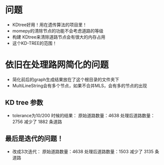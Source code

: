 # 问题

-  KDtree好用！用在遗传算法的项目里！
-  momepy的清除节点的功能不会考虑道路的等级
-  构建 KDtree来清除道路节点会有很大的内存占用
-  这个KD-TREE的范围！


# 依旧在处理路网简化的问题
- 简化前后的graph生成结果放在了这个根目录的文件夹下
- MultiLineString会有多个节点，如果不合并MLS，会有多的节点的出现

## KD tree 参数
- tolerance为10/200 时候的结果：
  原始道路数量：4638
  处理后道路数量：2756
  减少了 1882 条道路

## 最后是迭代的问题！
- 改成3次迭代：
  原始道路数量：4638
  处理后道路数量：1503
  减少了 3135 条道路